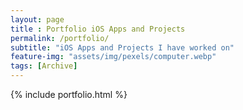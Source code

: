 ```yaml
--- 
layout: page
title : Portfolio iOS Apps and Projects
permalink: /portfolio/
subtitle: "iOS Apps and Projects I have worked on" 
feature-img: "assets/img/pexels/computer.webp"
tags: [Archive]
---
```


{% include portfolio.html %}